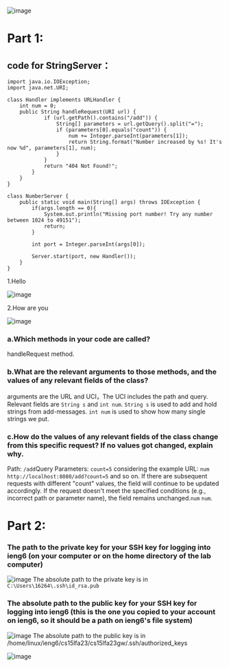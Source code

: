 ![image](https://github.com/Boscoliu1994/lab3/blob/main/Title.jpg)

# Part 1:
##  code for StringServer：
```
import java.io.IOException;
import java.net.URI;

class Handler implements URLHandler {
    int num = 0;
    public String handleRequest(URI url) {
            if (url.getPath().contains("/add")) {
                String[] parameters = url.getQuery().split("=");
                if (parameters[0].equals("count")) {
                    num += Integer.parseInt(parameters[1]);
                    return String.format("Number increased by %s! It's now %d", parameters[1], num);
                }
            }
            return "404 Not Found!";
        }
    }
}

class NumberServer {
    public static void main(String[] args) throws IOException {
        if(args.length == 0){
            System.out.println("Missing port number! Try any number between 1024 to 49151");
            return;
        }

        int port = Integer.parseInt(args[0]);

        Server.start(port, new Handler());
    }
}
```
1.Hello

![image](https://github.com/Boscoliu1994/lab3/blob/main/Hello.jpg)

2.How are you

![image](https://github.com/Boscoliu1994/lab3/blob/main/Howareyou.jpg)
### a.Which methods in your code are called?
handleRequest method.
### b.What are the relevant arguments to those methods, and the values of any relevant fields of the class?
arguments are the URL and UCI，The UCI includes the path and query. Relevant fields are ```String s``` and ```int num```. ```String s``` is used to add and hold strings from add-messages. ```int num``` is used to show how many single strings we put.
### c.How do the values of any relevant fields of the class change from this specific request? If no values got changed, explain why.
Path: ```/add```Query Parameters: ```count=5``` considering the example URL: `num` `http://localhost:8080/add?count=5` and so on. If there are subsequent requests with different "count" values, the  field will continue to be updated accordingly. If the request doesn't meet the specified conditions (e.g., incorrect path or parameter name), the  field remains unchanged.`num` `num`.

# Part 2:
### The path to the private key for your SSH key for logging into ieng6 (on your computer or on the home directory of the lab computer)

![image](https://github.com/Boscoliu1994/lab3/blob/main/part3-1.jpg)
The absolute path to the private key is in `C:\Users\16264\.ssh\id_rsa.pub`

### The absolute path to the public key for your SSH key for logging into ieng6 (this is the one you copied to your account on ieng6, so it should be a path on ieng6's file system)
![image](https://github.com/Boscoliu1994/lab3/blob/main/part3-2.jpg)
The absolute path to the public key is in /home/linux/ieng6/cs15lfa23/cs15lfa23gw/.ssh/authorized_keys

![image](https://github.com/Boscoliu1994/lab3/blob/main/part3-3.jpg)


